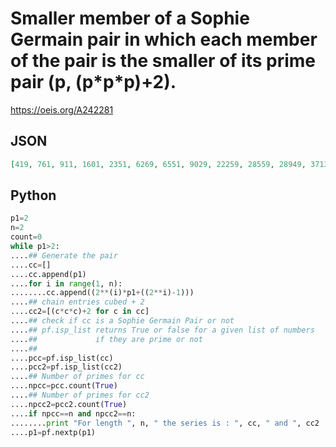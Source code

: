 # Smaller member of a Sophie Germain pair in which each member of the pair is the smaller of its prime pair \(p, \(p\*p\*p\)\+2\)\.
https://oeis.org/A242281
## JSON
```JSON
[419, 761, 911, 1601, 2351, 6269, 6551, 9029, 22259, 28559, 28949, 37139, 52571, 56531, 67559, 70379, 78509, 108359, 114641, 133571, 135119, 138179, 146669, 153449, 176021, 187409, 193841, 200639, 252761, 288731, 303581, 312551, 333479, 337349, 407639, 408389]
```
## Python
```Python
p1=2
n=2
count=0
while p1>2:
....## Generate the pair
....cc=[]
....cc.append(p1)
....for i in range(1, n):
........cc.append((2**(i)*p1+((2**i)-1)))
....## chain entries cubed + 2
....cc2=[(c*c*c)+2 for c in cc]
....## check if cc is a Sophie Germain Pair or not
....## pf.isp_list returns True or false for a given list of numbers
....##             if they are prime or not
....##
....pcc=pf.isp_list(cc)
....pcc2=pf.isp_list(cc2)
....## Number of primes for cc
....npcc=pcc.count(True)
....## Number of primes for cc2
....npcc2=pcc2.count(True)
....if npcc==n and npcc2==n:
........print "For length ", n, " the series is : ", cc, " and ", cc2
....p1=pf.nextp(p1)
```
